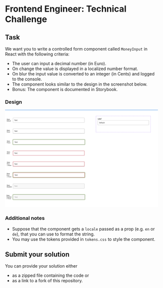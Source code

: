 # Frontend Engineer: Technical Challenge

## Task

We want you to write a controlled form component called `MoneyInput` in React with the following criteria:

- The user can input a decimal number (in Euro).
- On change the value is displayed in a localized number format.
- On blur the input value is converted to an integer (in Cents) and logged to the console.
- The component looks similar to the design in the screenshot below.
- Bonus: The component is documented in Storybook.

### Design

![Text input design](./design/TextInput.png)

### Additional notes

- Suppose that the component gets a `locale` passed as a prop (e.g. `en` or `de`), that you can use to format the string.
- You may use the tokens provided in `tokens.css` to style the component.

## Submit your solution

You can provide your solution either

- as a zipped file containing the code or
- as a link to a fork of this repository.
